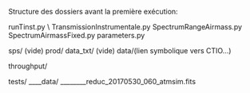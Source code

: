Structure des dossiers avant la première exécution: 

runTinst.py \\
TransmissionInstrumentale.py
SpectrumRangeAirmass.py
SpectrumAirmassFixed.py
parameters.py

sps/ (vide)
prod/
    data_txt/ (vide)
    data/(lien symbolique vers CTIO...)
    
throughput/

tests/
____data/ 
________reduc_20170530_060_atmsim.fits
